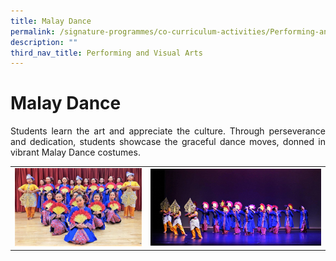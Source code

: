 ```yaml
---
title: Malay Dance
permalink: /signature-programmes/co-curriculum-activities/Performing-and-Visual-Arts/malay-dance/
description: ""
third_nav_title: Performing and Visual Arts
---
```

# Malay Dance
<p align="Justify">Students learn the art and appreciate the culture.  Through perseverance and dedication, students showcase the graceful dance moves, donned in vibrant Malay Dance costumes.</p>

<table width="100%"><tbody>
<tr><td style="width:43%"><img src="/images/OurCurriculum/cca19.jpg" style="width:100%">
</td>
<td style="width:57%"><img src="/images/OurCurriculum/cca20.jpg" style="width:100%"></td>
</tr></tbody></table>